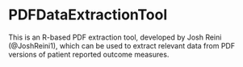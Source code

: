 # PDFDataExtractionTool
This is an R-based PDF extraction tool, developed by Josh Reini (@JoshReini1), which can be used to extract relevant data from PDF versions of patient reported outcome measures.
